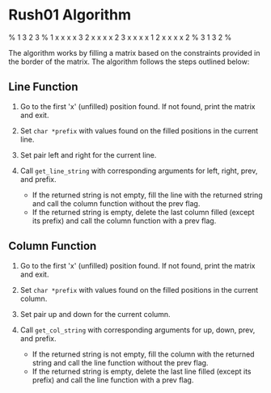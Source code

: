 # Rush01 Algorithm

% 1 3 2 3 %
1 x x x x 3
2 x x x x 2
3 x x x x 1
2 x x x x 2
% 3 1 3 2 %

The algorithm works by filling a matrix based on the constraints provided in the border of the matrix. The algorithm follows the steps outlined below:

## Line Function

1. Go to the first 'x' (unfilled) position found. If not found, print the matrix and exit.
2. Set `char *prefix` with values found on the filled positions in the current line.
3. Set pair left and right for the current line.
4. Call `get_line_string` with corresponding arguments for left, right, prev, and prefix.

    - If the returned string is not empty, fill the line with the returned string and call the column function without the prev flag.
    - If the returned string is empty, delete the last column filled (except its prefix) and call the column function with a prev flag.

## Column Function

1. Go to the first 'x' (unfilled) position found. If not found, print the matrix and exit.
2. Set `char *prefix` with values found on the filled positions in the current column.
3. Set pair up and down for the current column.
4. Call `get_col_string` with corresponding arguments for up, down, prev, and prefix.

    - If the returned string is not empty, fill the column with the returned string and call the line function without the prev flag.
    - If the returned string is empty, delete the last line filled (except its prefix) and call the line function with a prev flag.
